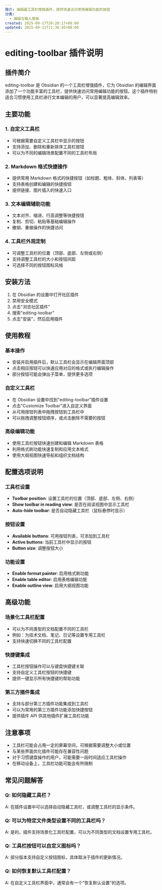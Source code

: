 ```yaml
---
简介: 编辑器工具栏增强插件，提供快速访问常用编辑功能的按钮
分类:
  - 编辑与输入增强
created: 2025-09-17T20:20:17+08:00
updated: 2025-09-21T11:36:45+08:00
---
```

# editing-toolbar 插件说明

## 插件简介
editing-toolbar 是 Obsidian 的一个工具栏增强插件，它为 Obsidian 的编辑界面添加了一个功能丰富的工具栏，提供快速访问常用编辑功能的按钮。这个插件特别适合习惯使用工具栏进行文本编辑的用户，可以显著提高编辑效率。

## 主要功能

### 1. 自定义工具栏
- 可根据需要自定义工具栏中显示的按钮
- 支持添加、删除和重新排序工具栏按钮
- 可以为不同的编辑场景配置不同的工具栏布局

### 2. Markdown 格式快捷操作
- 提供常用 Markdown 格式的快捷按钮（如标题、粗体、斜体、列表等）
- 支持表格创建和编辑的快捷按钮
- 提供链接、图片插入的快速入口

### 3. 文本编辑辅助功能
- 文本对齐、缩进、行高调整等快捷按钮
- 复制、剪切、粘贴等基础编辑操作
- 撤销、重做操作的快捷访问

### 4. 工具栏外观定制
- 可调整工具栏的位置（顶部、底部、左侧或右侧）
- 支持调整工具栏的大小和按钮间距
- 可选择不同的按钮图标风格

## 安装方法
1. 在 Obsidian 的设置中打开社区插件
2. 禁用安全模式
3. 点击"浏览社区插件"
4. 搜索"editing-toolbar"
5. 点击"安装"，然后启用插件

## 使用教程

### 基本操作
- 安装并启用插件后，默认工具栏会显示在编辑界面顶部
- 点击相应按钮可以快速应用对应的格式或执行编辑操作
- 部分按钮可能会弹出子菜单，提供更多选项

### 自定义工具栏
- 在 Obsidian 设置中找到"editing-toolbar"插件设置
- 点击"Customize Toolbar"进入自定义界面
- 从可用按钮列表中拖拽按钮到工具栏中
- 可以拖拽调整按钮顺序，或点击删除不需要的按钮

### 高级编辑功能
- 使用工具栏按钮快速创建和编辑 Markdown 表格
- 利用格式刷功能快速复制和应用文本格式
- 使用大纲视图快速导航和组织文档结构

## 配置选项说明

### 工具栏设置
- **Toolbar position**: 设置工具栏的位置（顶部、底部、左侧、右侧）
- **Show toolbar in reading view**: 是否在阅读视图中显示工具栏
- **Auto-hide toolbar**: 是否自动隐藏工具栏（鼠标悬停时显示）

### 按钮设置
- **Available buttons**: 可用按钮列表，可添加到工具栏
- **Active buttons**: 当前工具栏中显示的按钮
- **Button size**: 调整按钮大小

### 功能设置
- **Enable format painter**: 启用格式刷功能
- **Enable table editor**: 启用表格编辑功能
- **Enable outline view**: 启用大纲视图功能

## 高级功能

### 场景化工具栏配置
- 可以为不同类型的文档配置不同的工具栏
- 例如：为技术文档、笔记、日记等设置专用工具栏
- 支持快速切换不同的工具栏配置

### 快捷键集成
- 工具栏按钮操作可以与键盘快捷键关联
- 支持自定义工具栏按钮的快捷键
- 提供一键显示所有快捷键的帮助功能

### 第三方插件集成
- 支持与部分第三方插件功能集成到工具栏
- 可以为常用的第三方插件功能添加快捷按钮
- 提供插件 API 供其他插件扩展工具栏功能

## 注意事项
- 工具栏可能会占用一定的屏幕空间，可根据需要调整大小或位置
- 与某些界面优化插件可能存在兼容性问题
- 对于习惯键盘操作的用户，可能需要一段时间适应工具栏操作
- 在移动设备上，工具栏功能可能会有所限制

## 常见问题解答

### Q: 如何隐藏工具栏？
A: 在插件设置中可以选择自动隐藏工具栏，或调整工具栏的显示条件。

### Q: 可以为特定文件类型设置不同的工具栏吗？
A: 是的，插件支持场景化工具栏配置，可以为不同类型的文档设置专用工具栏。

### Q: 工具栏按钮可以自定义图标吗？
A: 部分版本支持自定义按钮图标，具体取决于插件的更新情况。

### Q: 如何恢复默认工具栏配置？
A: 在自定义工具栏界面中，通常会有一个"恢复默认设置"的选项。